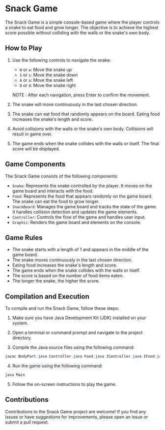 # Snack Game

The Snack Game is a simple console-based game where the player controls a snake to eat food and grow longer. The objective is to achieve the highest score possible without colliding with the walls or the snake's own body.

## How to Play

1. Use the following controls to navigate the snake:
   - `W` or `w`: Move the snake up
   - `S` or `s`: Move the snake down
   - `A` or `a`: Move the snake left
   - `D` or `d`: Move the snake right
   
   NOTE : After each navigation, press Enter to confirm the movement.

2. The snake will move continuously in the last chosen direction.

3. The snake can eat food that randomly appears on the board. Eating food increases the snake's length and score.

4. Avoid collisions with the walls or the snake's own body. Collisions will result in game over.

5. The game ends when the snake collides with the walls or itself. The final score will be displayed.

## Game Components

The Snack Game consists of the following components:

- `Snake`: Represents the snake controlled by the player. It moves on the game board and interacts with the food.
- `Food`: Represents the food that appears randomly on the game board. The snake can eat the food to grow longer.
- `SnackBoard`: Manages the game board and tracks the state of the game. It handles collision detection and updates the game elements.
- `Controller`: Controls the flow of the game and handles user input.
- `Graphic`: Renders the game board and elements on the console.

## Game Rules

- The snake starts with a length of 1 and appears in the middle of the game board.
- The snake moves continuously in the last chosen direction.
- Eating food increases the snake's length and score.
- The game ends when the snake collides with the walls or itself.
- The score is based on the number of food items eaten.
- The longer the snake, the higher the score.

## Compilation and Execution

To compile and run the Snack Game, follow these steps:

1. Make sure you have Java Development Kit (JDK) installed on your system.

2. Open a terminal or command prompt and navigate to the project directory.

3. Compile the Java source files using the following command:

``` java 
javac BodyPart.java Controller.java Food.java IController.java IFood.java IGame.java IGraphic.java Main.java SnackBoard.java Snake.java
```

4. Run the game using the following command:

``` java 
java Main
```

5. Follow the on-screen instructions to play the game.

## Contributions

Contributions to the Snack Game project are welcome! If you find any issues or have suggestions for improvements, please open an issue or submit a pull request.



